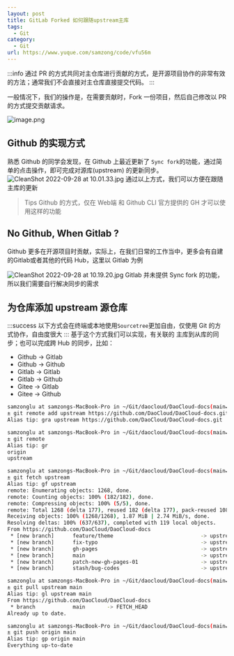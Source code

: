 ```yaml
---
layout: post
title: GitLab Forked 如何跟随upstream主库
tags:
  - Git
category:
  - Git
url: https://www.yuque.com/samzong/code/vfu56m
---
```


:::info
通过 PR 的方式共同对主仓库进行贡献的方式，是开源项目协作的非常有效的方法；通常我们不会直接对主仓库直接提交代码。
:::

一般情况下，我们的操作是，在需要贡献时，Fork 一份项目，然后自己修改以 PR 的方式提交贡献请求。

![image.png](http://ipic-typora-samzong.oss-cn-qingdao.aliyuncs.com//uPic/1664330743895-9b2e0dc6-527e-4bcd-8b63-c223aa634b8f.png?x-oss-process=image/resize,w_960,m_lfit "一份完整的 Github贡献指南") 

## Github 的实现方式

熟悉 Github 的同学会发现，在 Github 上最近更新了 `Sync fork`的功能，通过简单的点击操作，即可完成对源库(upstream) 的更新同步。
![CleanShot 2022-09-28 at 10.01.33.jpg](http://ipic-typora-samzong.oss-cn-qingdao.aliyuncs.com//uPic/1664330528512-563a5536-1734-4fd0-b41c-9c5d121327e0.jpeg?x-oss-process=image/resize,w_960,m_lfit "当 upstream 超前时，提示 update branch")
通过以上方式，我们可以方便在跟随主库的更新

> Tips Github 的方式，仅在 Web端 和 Github CLI 官方提供的 GH 才可以使用这样的功能


## No Github, When Gitlab ?

Github 更多在开源项目时贡献，实际上，在我们日常的工作当中，更多会有自建的Gitlab或者其他的代码 Hub，这里以 Gitlab 为例

![CleanShot 2022-09-28 at 10.19.20.jpg](http://ipic-typora-samzong.oss-cn-qingdao.aliyuncs.com//uPic/1664331575915-853554f5-c047-4f14-8e79-67e2214429bc.jpeg?x-oss-process=image/resize,w_960,m_lfit "gitlab 默认项目首页")
Gitlab 并未提供 Sync fork 的功能，所以我们需要自行解决同步的需求


## 为仓库添加 upstream 源仓库

:::success
以下方式会在终端或本地使用`Sourcetree`更加自由，仅使用 Git 的方式协作，自由度很大
:::
基于这个方式我们可以实现，有关联的 主库到从库的同步；也可以完成跨 Hub 的同步，比如：

- Github ->  Gitlab
- Github -> Github
- Gitlab  -> Gitlab
- Gitlab  ->  Github
- Gitee  ->  Gitlab
- Gitee -> Github

```bash
samzonglu at samzongs-MacBook-Pro in ~/Git/daocloud/DaoCloud-docs(main✔)
± git remote add upstream https://github.com/DaoCloud/DaoCloud-docs.git
Alias tip: gra upstream https://github.com/DaoCloud/DaoCloud-docs.git

samzonglu at samzongs-MacBook-Pro in ~/Git/daocloud/DaoCloud-docs(main✔)
± git remote
Alias tip: gr
origin
upstream

samzonglu at samzongs-MacBook-Pro in ~/Git/daocloud/DaoCloud-docs(main✔)
± git fetch upstream
Alias tip: gf upstream
remote: Enumerating objects: 1268, done.
remote: Counting objects: 100% (182/182), done.
remote: Compressing objects: 100% (5/5), done.
remote: Total 1268 (delta 177), reused 182 (delta 177), pack-reused 1086
Receiving objects: 100% (1268/1268), 1.87 MiB | 2.74 MiB/s, done.
Resolving deltas: 100% (637/637), completed with 119 local objects.
From https://github.com/DaoCloud/DaoCloud-docs
 * [new branch]      feature/theme                            -> upstream/feature/theme
 * [new branch]      fix-typo                                 -> upstream/fix-typo
 * [new branch]      gh-pages                                 -> upstream/gh-pages
 * [new branch]      main                                     -> upstream/main
 * [new branch]      patch-new-gh-pages-01                    -> upstream/patch-new-gh-pages-01
 * [new branch]      stash/bug-codes                          -> upstream/stash/bug-codes

samzonglu at samzongs-MacBook-Pro in ~/Git/daocloud/DaoCloud-docs(main✔)
± git pull upstream main
Alias tip: gl upstream main
From https://github.com/DaoCloud/DaoCloud-docs
 * branch            main       -> FETCH_HEAD
Already up to date.

samzonglu at samzongs-MacBook-Pro in ~/Git/daocloud/DaoCloud-docs(main✔)
± git push origin main
Alias tip: gp origin main
Everything up-to-date
```
